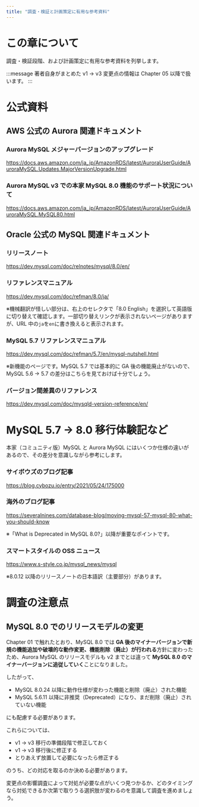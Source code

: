 ```yaml
---
title: "調査・検証と計画策定に有用な参考資料"
---
```

# この章について

調査・検証段階、および計画策定に有用な参考資料を列挙します。

:::message
著者自身がまとめた v1 → v3 変更点の情報は Chapter 05 以降で扱います。
:::

# 公式資料

## AWS 公式の Aurora 関連ドキュメント

### Aurora MySQL メジャーバージョンのアップグレード

https://docs.aws.amazon.com/ja_jp/AmazonRDS/latest/AuroraUserGuide/AuroraMySQL.Updates.MajorVersionUpgrade.html

### Aurora MySQL v3 での本家 MySQL 8.0 機能のサポート状況について

https://docs.aws.amazon.com/ja_jp/AmazonRDS/latest/AuroraUserGuide/AuroraMySQL.MySQL80.html

## Oracle 公式の MySQL 関連ドキュメント

### リリースノート

https://dev.mysql.com/doc/relnotes/mysql/8.0/en/

### リファレンスマニュアル

https://dev.mysql.com/doc/refman/8.0/ja/

※機械翻訳が怪しい部分は、右上のセレクタで「8.0 English」を選択して英語版に切り替えて確認します。一部切り替えリンクが表示されないページがありますが、URL 中の`ja`を`en`に書き換えると表示されます。

### MySQL 5.7 リファレンスマニュアル

https://dev.mysql.com/doc/refman/5.7/en/mysql-nutshell.html

※新機能のページです。MySQL 5.7 では基本的に GA 後の機能廃止がないので、MySQL 5.6 → 5.7 の差分はこちらを見ておけば十分でしょう。

### バージョン間差異のリファレンス

https://dev.mysql.com/doc/mysqld-version-reference/en/

# MySQL 5.7 → 8.0 移行体験記など

本家（コミュニティ版）MySQL と Aurora MySQL にはいくつか仕様の違いがあるので、その差分を意識しながら参考にします。

### サイボウズのブログ記事

https://blog.cybozu.io/entry/2021/05/24/175000

### 海外のブログ記事

https://severalnines.com/database-blog/moving-mysql-57-mysql-80-what-you-should-know

※「What is Deprecated in MySQL 8.0?」以降が重要なポイントです。

### スマートスタイルの OSS ニュース

https://www.s-style.co.jp/mysql_news/mysql

※8.0.12 以降のリリースノートの日本語訳（主要部分）があります。

# 調査の注意点

## MySQL 8.0 でのリリースモデルの変更

Chapter 01 で触れたとおり、MySQL 8.0 では **GA 後のマイナーバージョンで新規の機能追加や破壊的な動作変更、機能削除（廃止）が行われる**方針に変わったため、Aurora MySQL のリリースモデルも v2 までとは違って **MySQL 8.0 のマイナーバージョンに追従していく**ことになりました。

したがって、

- MySQL 8.0.24 以降に動作仕様が変わった機能と削除（廃止）された機能
- MySQL 5.6.11 以降に非推奨（Deprecated）になり、まだ削除（廃止）されていない機能

にも配慮する必要があります。

これらについては、

- v1 → v3 移行の準備段階で修正しておく
- v1 → v3 移行後に修正する
- とりあえず放置して必要になったら修正する

のうち、どの対応を取るのか決める必要があります。

変更点の影響調査によって対処が必要な点がいくつ見つかるか、どのタイミングなら対処できるか次第で取りうる選択肢が変わるのを意識して調査を進めましょう。